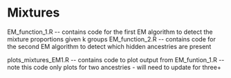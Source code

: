 # Mixtures

EM_function_1.R -- contains code for the first EM algorithm to detect the mixture proportions given k groups
EM_function_2.R -- contains code for the second EM algorithm to detect which hidden ancestries are present

plots_mixtures_EM1.R -- contains code to plot output from EM_funtion_1.R -- note this code only plots for two ancestries - will need to update for three+
